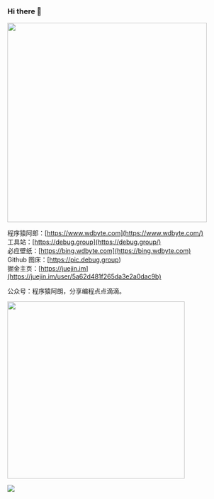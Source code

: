 ### Hi there 👋 

<img src="https://github-readme-stats.vercel.app/api?username=niumoo&show_icons=true&theme=Gradient" width="450px">

<!--
[我的网站](https://www.wdbyte.com/)，[掘金](https://juejin.im/user/5a62d481f265da3e2a0dac9b)
-->

程序猿阿郎：[https://www.wdbyte.com](https://www.wdbyte.com/)  
工具站：[https://debug.group](https://debug.group/)  
必应壁纸：[https://bing.wdbyte.com](https://bing.wdbyte.com)  
Github 图床：[https://pic.debug.group)  
掘金主页：[https://juejin.im](https://juejin.im/user/5a62d481f265da3e2a0dac9b)  


公众号：程序猿阿朗，分享编程点点滴滴。

<img width="400px" src="https://user-images.githubusercontent.com/26371673/129650527-af626ed7-fbef-4b46-b332-29155144243a.png">

![](https://github.com/niumoo/niumoo/assets/26371673/e671ebd8-e6f7-48b1-b4e6-7c74f954275e)
